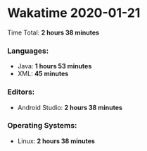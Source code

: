 # Wakatime 2020-01-21

Time Total: **2 hours 38 minutes**

### Languages:
- Java: **1 hours 53 minutes** 
- XML: **45 minutes** 

### Editors:
- Android Studio: **2 hours 38 minutes** 

### Operating Systems:
- Linux: **2 hours 38 minutes** 

